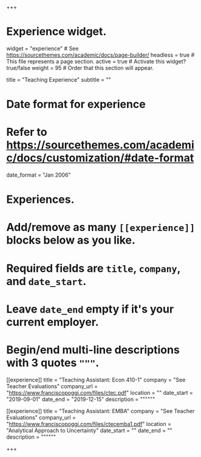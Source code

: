 +++
# Experience widget.
widget = "experience"  # See https://sourcethemes.com/academic/docs/page-builder/
headless = true  # This file represents a page section.
active = true  # Activate this widget? true/false
weight = 95  # Order that this section will appear.

title = "Teaching Experience"
subtitle = ""

# Date format for experience
#   Refer to https://sourcethemes.com/academic/docs/customization/#date-format
date_format = "Jan 2006"

# Experiences.
#   Add/remove as many `[[experience]]` blocks below as you like.
#   Required fields are `title`, `company`, and `date_start`.
#   Leave `date_end` empty if it's your current employer.
#   Begin/end multi-line descriptions with 3 quotes `"""`.

[[experience]]
  title = "Teaching Assistant: Econ 410-1"
  company = "See Teacher Evaluations"
  company_url = "https://www.franciscopoggi.com/files/ctec.pdf"
  location = ""
  date_start = "2019-09-01"
  date_end = "2019-12-15"
  description = """"""

[[experience]]
  title = "Teaching Assistant: EMBA"
  company = "See Teacher Evaluations"
  company_url = "https://www.franciscopoggi.com/files/ctecemba1.pdf"
  location = "Analytical Approach to Uncertainty"
  date_start = ""
  date_end = ""
  description = """"""

+++

